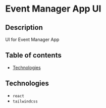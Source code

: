 # Event Manager App UI

## Description

UI for Event Manager App

## Table of contents

- [Technologies](#technologies)

## Technologies

- `react`
- `tailwindcss`
